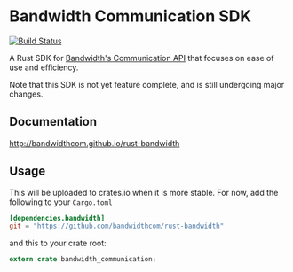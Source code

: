 Bandwidth Communication SDK
====
[![Build Status](https://travis-ci.org/bandwidthcom/rust-bandwidth.svg?branch=master)](https://travis-ci.org/bandwidthcom/rust-bandwidth)

A Rust SDK for [Bandwidth's Communication API](https://catapult.inetwork.com)
that focuses on ease of use and efficiency.

Note that this SDK is not yet feature complete, and is still undergoing major changes.

## Documentation

http://bandwidthcom.github.io/rust-bandwidth

## Usage

This will be uploaded to crates.io when it is more stable.
For now, add the following to your `Cargo.toml`

```toml
[dependencies.bandwidth]
git = "https://github.com/bandwidthcom/rust-bandwidth"
```

and this to your crate root:

```rust
extern crate bandwidth_communication;
```
